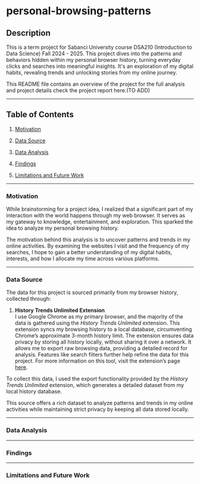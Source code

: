 # personal-browsing-patterns
## Description
This is a term project for Sabanci University course DSA210 (Introduction to Data Science) Fall 2024 - 2025. This project dives into the patterns and behaviors hidden within my personal browser history, turning everyday clicks and searches into meaningful insights. It's an exploration of my digital habits, revealing trends and unlocking stories from my online journey.

This README file contains an overview of the project for the full analysis and project details check the project report here.(TO ADD)
***
## Table of Contents
1. [Motivation](#motivation)

2. [Data Source](#data-source)

3. [Data Analysis](#data-analysis)

4. [Findings](#findings)

5. [Limitations and Future Work](#limitations-and-future-work)
***
### Motivation
While brainstorming for a project idea, I realized that a significant part of my interaction with the world happens through my web browser. It serves as my gateway to knowledge, entertainment, and exploration. This sparked the idea to analyze my personal browsing history.

The motivation behind this analysis is to uncover patterns and trends in my online activities. By examining the websites I visit and the frequency of my searches, I hope to gain a better understanding of my digital habits, interests, and how I allocate my time across various platforms.
***
### Data Source
The data for this project is sourced primarily from my browser history, collected through:

1. **History Trends Unlimited Extension**  
   I use Google Chrome as my primary browser, and the majority of the data is gathered using the *History Trends Unlimited* extension. This extension syncs my browsing history to a local database, circumventing Chrome’s approximate 3-month history limit. The extension ensures data privacy by storing all history locally, without sharing it over a network. It allows me to export raw browsing data, providing a detailed record for analysis. Features like search filters further help refine the data for this project. For more information on this tool, visit the extension’s page [here](https://chromewebstore.google.com/detail/history-trends-unlimited/pnmchffiealhkdloeffcdnbgdnedheme).

To collect this data, I used the export functionality provided by the *History Trends Unlimited* extension, which generates a detailed dataset from my local history database.

This source offers a rich dataset to analyze patterns and trends in my online activities while maintaining strict privacy by keeping all data stored locally.
***
### Data Analysis
***
### Findings
***
### Limitations and Future Work
